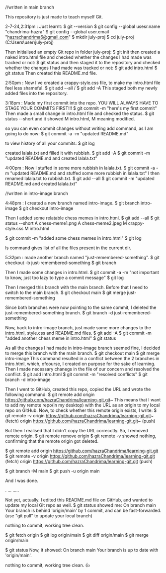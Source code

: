 //written in main branch

This repository is just made to teach myself Git.

2-7-24,2:31pm : Just learnt:
$ git --version
$ git config --global usesr.name "chandrima-hazra"
$ git config --global user.email "hazrachandrima6@gmail.com"
$ mkdir july-proj 
$ cd july-proj (C:Users\user\july-proj)

Then initialised an empty Git repo in folder july-proj:
$ git init 
then created a naked intro.html file and checked whether the changes I had made was tracked or not:
$ git status
and then staged it to the repository and checked whether the changes I had made was tracked or not: 
$ git add intro.html
$ git status
Then created this README.md file.

2:50pm : Now I've created a crappy-style.css file, to make my intro.html file feel less shameful.
$ git add --all / $ git add -A
This staged both my newly added files into the repository.

3:18pm : Made my first commit into the repo. YOU WILL ALWAYS HAVE TO STAGE YOUR COMMITS FIRST!!!
$ git commit -m "here's my first commit"
Then made a small change in intro.html file and checked the status.
$ git status --short
and it showed M intro.html, M meaning modified.

so you can even commit changes without writing add command, as I am going to do now:
$ git commit -a -m "updated README.md"

to view history of all your commits:
$ git log

created lalala.txt and filled it with rubbish.
$ git add -A
$ git commit -m "updated README.md and created lalala.txt"

4:00pm : Now I stuffed in some more rubbish in lalala.txt.
$ git commit -a -m "updated README.md and stuffed some more rubbish in lalala.txt"
I then renamed lalala.txt to rubbish.txt.
$ git add --all
$ git commit -m "updated README.md and created lalala.txt"



//written in intro-image branch

4:48pm : I created a new branch named intro-image.
$ git branch intro-image
$ git checkout intro-image

Then I added some relatable chess memes in intro.html.
$ git add --all
$ git status --short
A  chess-meme1.png
A  chess-meme2.jpeg
M  crappy-style.css
M  intro.html

$ git commit -m "added some chess memes in intro.html"
$ git log

ls command gives list of all the files present in the current dir.

5:32pm : made another branch named "just-remembered-something".
$ git checkout -b just-remembered-something
$ git branch

Then I made some changes in intro.html.
$ git commit -a -m "not important to know, just too lazy to type a commit message"
$ git log

Then I merged this branch with the main branch.
Before that I need to switch to the main branch.
$ git checkout main
$ git merge just-remembered-something

Since both branches were now pointing to the same commit, I deleted the just-remembered-something branch.
$ git branch -d just-remembered-something

Now, back to intro-image branch, just made some more changes to the intro.html, style.css and README.md files.
$ git add -A
$ git commit -m "added another chess meme in intro.html"
$ git status

As all the changes I had made in intro-image branch seemed fine, I decided to merge this branch with the main branch.
$ git checkout main
$ git merge intro-image
This command resulted in a conflict between the 2 branches in intro.html, which, ofcourse, I created on purpose for the sake of learning.
Then I made necessary chanegs in the file of our concern and resolved the conflict.
$ git add intro.html
$ git commit -m "resolved conflicts"
$ git branch -d intro-image

Then I went to GitHub, created this repo, copied the URL and wrote the following command:
$ git remote add origin  https://github.com/hazraChandrima/learning-git.git~ 
This means that I want to add my remote repo(in my desktop) with the URL as an origin to my local repo on GitHub.
Now, to check whether this remote origin exists, I write:
$ git remote -v
origin  https://github.com/hazraChandrima/learning-git.git~ (fetch)
origin  https://github.com/hazraChandrima/learning-git.git~ (push)

But then I realised that I didn't copy the URL correcctly. So, I removed remote origin.
$ git remote remove origin
$ git remote -v 
showed nothing, confirming that the remote origin got deleted.

$ git remote add origin  https://github.com/hazraChandrima/learning-git.git
$ git remote -v
origin  https://github.com/hazraChandrima/learning-git.git (fetch)
origin  https://github.com/hazraChandrima/learning-git.git (push)

$ git branch -M main
$ git push -u origin main

And I was done.






.
...
.....

Not yet, actually. I edited this README.md file on GitHub, and wanted to update my local Git repo as well.
$ git status
showed me:
On branch main
Your branch is behind 'origin/main' by 1 commit, and can be fast-forwarded.
  (use "git pull" to update your local branch)

nothing to commit, working tree clean.

$ git fetch origin
$ git log origin/main
$ git diff origin/main
$ git merge origin/main

$ git status
Now, it showed:
On branch main
Your branch is up to date with 'origin/main'.

nothing to commit, working tree clean.
👍







